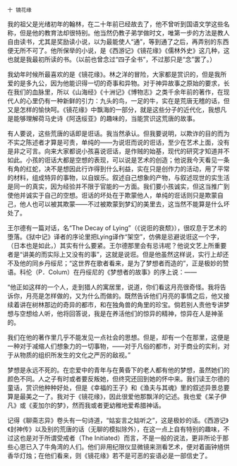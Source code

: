     十 镜花缘 

   我的祖父是光绪初年的翰林，在二十年前已经故去了，他不曾听到国语文学这些名称，但是他的教育法却很特别。他当然仍教子弟学做时文，唯第一步的方法是教人自由读书，尤其是奖励读小说，以为最能使人“通”，等到通了之后，再弄别的东西便无所不可了。他所保举的小说，是《西游记》《镜花缘》《儒林外史》这几种，这也就是我最初所读的书。（以前也曾念过“四子全书”，不过那只是“念”罢了。）

   我幼年时候所最喜欢的是《镜花缘》。林之洋的冒险，大家都是赏识的，但是我所爱的是多九公，因为他能识得一切的奇事和异物。对于神异故事之原始的要求，长在我们的血脉里，所以《山海经》《十洲记》《博物志》之类千余年前的著作，在现代人的心里仍有一种新鲜的引力：九头的鸟，一足的牛，实在是荒唐无稽的话，但又是怎样的愉快呵。《镜花缘》中飘海的一部分，就是这些分子的近代化，我想凡是能够理解荷马史诗《阿迭绥亚》的趣味的，当能赏识这荒唐的故事。

   有人要说，这些荒唐的话即是诳话。我当然承认。但我要说明，以欺诈的目的而为不实之陈述者才算是可责，单纯的——为说诳而说的诳话，至少在艺术上面，没有是非之可言。向来大家都说小孩喜说诳话，是作贼的始基，现代的研究才知道并不如此。小孩的诳话大都是空想的表现，可以说是艺术的创造；他说我今天看见一条有角的红蛇，决不是想因此行诈得到什么利益，实在只是创作力的活动，用了平常的材料，组成特异的事物，以自娱乐。叙述自己想象的产物，与叙述现世的实生活是同一的真实，因为经验并不限于官能的一方面。我们要小孩诚实，但这当推广到使他并诚实于自己的空想。诳话的坏处在于欺蒙他人，单纯的诳话则只是欺蒙自己，他人也可以被其欺蒙——不过被欺蒙到梦幻的美里去，这当然不能算是什么坏处了。

   王尔德有一篇对话，名“The Decay of Lying”（《说诳的衰颓》），很叹息于艺术的堕落。《狱中记》译者的序论里把Lying译作“架空”，仿佛是忌避说诳这一个字，（日本也是如此，）其实有什么要紧。王尔德那里会有忌讳呢？他说文艺上所重要者是“讲美的而实际上又没有的事”，这就是说诳。但是他虽然这样说，实行上却还不及他的同乡丹绥尼；“这世界在歌者看来，是为了梦想者而造的”，正是极妙的赞语。科伦（P．Colum）在丹绥尼的《梦想者的故事》的序上说：——

   “他正如这样的一个人，走到猎人的寓居里，说道，你们看这月亮很奇怪。我将告诉你，月亮是怎样做的，又为什么而做的。既然告诉他们月亮的事情之后，他又接续着讲在树林那边的奇异的都市，和在独角兽的角里的珍宝。倘若别人责他专讲梦想与空想给人听，他将回答说，我是在养活他们的惊异的精神，惊异在人是神圣的。

   我们在他的著作里几乎不能发见一点社会的思想。但是，却有一个在那里，这便是一种对于减缩人们想象力的一切事物，——对于凡俗的都市，对于商业的实利，对于从物质的组织所发生的文化之严厉的敌视。”

   梦想是永远不死的。在恋爱中的青年与在黄昏下的老人都有他的梦想，虽然她们的颜色不同。人之子有时或者要反叛她，但终究还回到她的怀中来。我们读王尔德的童话，赏识他种种好处，但是《幸福的王子》和《渔夫与其魂》里的叙述异景总要算是最美之一了。我对于《镜花缘》，因此很爱他那飘洋的记述。我也爱《呆子伊凡》或《麦加尔的梦》，然而我或者更幼稚地爱希腊神话。

   记得《聊斋志异》卷头有一句诗道，“姑妄言之姑听之”，这是极妙的话。《西游记》《封神传》以及别的荒唐的话（无聊的模拟除外），在这一点上自有特别的趣味，不过这也是对于所谓受戒者（The Initiated）而言，不是一般的说法，更非所论于那些心思已入了牛角湾的人们。他们非用纪限仪显微镜来测看艺术，便对着画钟馗供香华灯烛；在他们看来，则《镜花缘》若不是可恶的妄语必是一部信史了。

